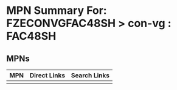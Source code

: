 



# MPN Summary For: FZECONVGFAC48SH > con-vg : FAC48SH

## MPNs
  

|MPN|Direct Links|Search Links|
| :--- | :--- | :--- |
||||
